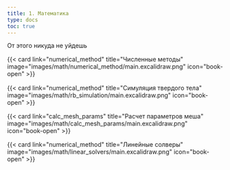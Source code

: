 ```yaml
---
title: 1. Математика
type: docs
toc: true
---
```


От этого никуда не уйдешь

<p></p>
<div class="not-prose">
<div class="container">
  <div class="row">
    <div class="col" style="margin-top: 3%;">
  {{< card link="numerical_method" title="Численные методы" image="images/math/numerical_method/main.excalidraw.png" icon="book-open" >}}
   </div>
    <div class="col" style="margin-top: 3%;">
  {{< card link="numerical_method" title="Симуляция твердого тела" image="images/math/rb_simulation/main.excalidraw.png" icon="book-open" >}}
   </div>
   </div>
    <div class="row">
      <div class="col" style="margin-top: 3%;">
  {{< card link="calc_mesh_params" title="Расчет параметров меша" image="images/math/calc_mesh_params/main.excalidraw.png" icon="book-open" >}}
    </div>
        <div class="col" style="margin-top: 3%;">
  {{< card link="numerical_method" title="Линейные солверы" image="images/math/linear_solvers/main.excalidraw.png" icon="book-open" >}}
   </div>
</div>
</div>